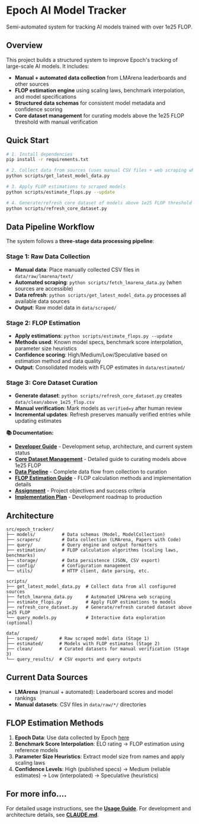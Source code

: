 # Epoch AI Model Tracker

Semi-automated system for tracking AI models trained with over 1e25 FLOP.

## Overview

This project builds a structured system to improve Epoch's tracking of large-scale AI models. It includes:

- **Manual + automated data collection** from LMArena leaderboards and other sources
- **FLOP estimation engine** using scaling laws, benchmark interpolation, and model specifications
- **Structured data schemas** for consistent model metadata and confidence scoring
- **Core dataset management** for curating models above the 1e25 FLOP threshold with manual verification

## Quick Start

```bash
# 1. Install dependencies
pip install -r requirements.txt

# 2. Collect data from sources (uses manual CSV files + web scraping when available)
python scripts/get_latest_model_data.py

# 3. Apply FLOP estimations to scraped models
python scripts/estimate_flops.py --update

# 4. Generate/refresh core dataset of models above 1e25 FLOP threshold
python scripts/refresh_core_dataset.py
```

## Data Pipeline Workflow

The system follows a **three-stage data processing pipeline**:

### Stage 1: Raw Data Collection
- **Manual data**: Place manually collected CSV files in `data/raw/lmarena/text/`
- **Automated scraping**: `python scripts/fetch_lmarena_data.py` (when sources are accessible)
- **Data refresh**: `python scripts/get_latest_model_data.py` processes all available data sources
- **Output**: Raw model data in `data/scraped/`

### Stage 2: FLOP Estimation
- **Apply estimations**: `python scripts/estimate_flops.py --update`
- **Methods used**: Known model specs, benchmark score interpolation, parameter size heuristics
- **Confidence scoring**: High/Medium/Low/Speculative based on estimation method and data quality
- **Output**: Consolidated models with FLOP estimates in `data/estimated/`

### Stage 3: Core Dataset Curation
- **Generate dataset**: `python scripts/refresh_core_dataset.py` creates `data/clean/above_1e25_flop.csv`
- **Manual verification**: Mark models as `verified=y` after human review
- **Incremental updates**: Refresh preserves manually verified entries while updating estimates

**📚 Documentation:**
- **[Developer Guide](CLAUDE.md)** - Development setup, architecture, and current system status
- **[Core Dataset Management](docs/core_dataset_management.md)** - Detailed guide to curating models above 1e25 FLOP
- **[Data Pipeline](docs/data_pipeline.md)** - Complete data flow from collection to curation
- **[FLOP Estimation Guide](docs/flop_estimation_guide.md)** - FLOP calculation methods and implementation details
- **[Assignment](Assignment.md)** - Project objectives and success criteria
- **[Implementation Plan](Plan.md)** - Development roadmap to production

## Architecture

```
src/epoch_tracker/
├── models/          # Data schemas (Model, ModelCollection)
├── scrapers/        # Data collection (LMArena, Papers with Code)
├── query/           # Query engine and output formatters
├── estimation/      # FLOP calculation algorithms (scaling laws, benchmarks)
├── storage/         # Data persistence (JSON, CSV export)
├── config/          # Configuration management
└── utils/           # HTTP client, date parsing, etc.

scripts/
├── get_latest_model_data.py  # Collect data from all configured sources
├── fetch_lmarena_data.py     # Automated LMArena web scraping
├── estimate_flops.py         # Apply FLOP estimations to models
├── refresh_core_dataset.py   # Generate/refresh curated dataset above 1e25 FLOP
└── query_models.py           # Interactive data exploration (optional)

data/
├── scraped/        # Raw scraped model data (Stage 1)
├── estimated/      # Models with FLOP estimates (Stage 2)
├── clean/          # Curated datasets for manual verification (Stage 3)
└── query_results/  # CSV exports and query outputs
```

## Current Data Sources

- **LMArena** (manual + automated): Leaderboard scores and model rankings
- **Manual datasets**: CSV files in `data/raw/*/` directories

## FLOP Estimation Methods

1. **Epoch Data**: Use data collected by Epoch [here](https://epoch.ai/data-insights/models-over-1e25-flop)
2. **Benchmark Score Interpolation**: ELO rating → FLOP estimation using reference models
3. **Parameter Size Heuristics**: Extract model size from names and apply scaling laws
4. **Confidence Levels**: High (published specs) → Medium (reliable estimates) → Low (interpolated) → Speculative (heuristics)

## For more info....

For detailed usage instructions, see the **[Usage Guide](docs/usage.md)**.
For development and architecture details, see **[CLAUDE.md](CLAUDE.md)**.
